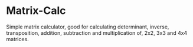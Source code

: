 # Matrix-Calc
Simple matrix calculator, good for calculating determinant, inverse, transposition, addition, subtraction and multiplication of, 2x2, 3x3 and 4x4 matrices.
